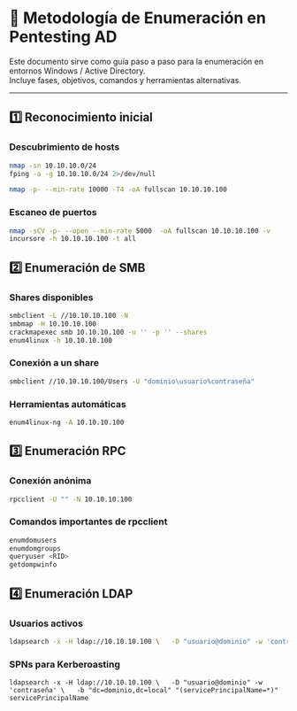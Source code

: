 # 🧭 Metodología de Enumeración en Pentesting AD

Este documento sirve como guía paso a paso para la enumeración en entornos Windows / Active Directory.  
Incluye fases, objetivos, comandos y herramientas alternativas.

---

## 1️⃣ Reconocimiento inicial

### Descubrimiento de hosts

```bash
nmap -sn 10.10.10.0/24
fping -a -g 10.10.10.0/24 2>/dev/null
```


```bash
nmap -p- --min-rate 10000 -T4 -oA fullscan 10.10.10.100
```



### Escaneo de puertos

```bash
nmap -sCV -p- --open --min-rate 5000  -oA fullscan 10.10.10.100 -v
incursore -h 10.10.10.100 -t all
```



## 2️⃣ Enumeración de SMB

### Shares disponibles

```bash
smbclient -L //10.10.10.100 -N 
smbmap -H 10.10.10.100
crackmapexec smb 10.10.10.100 -u '' -p '' --shares
enum4linux -h 10.10.10.100
```
### Conexión a un share

```bash
smbclient //10.10.10.100/Users -U "dominio\usuario%contraseña"
```

### Herramientas automáticas

```bash
enum4linux-ng -A 10.10.10.100
```

## 3️⃣ Enumeración RPC

### Conexión anónima

```bash
rpcclient -U "" -N 10.10.10.100
```

### Comandos importantes de rpcclient

```bash
enumdomusers
enumdomgroups
queryuser <RID> 
getdompwinfo
```

## 4️⃣ Enumeración LDAP

### Usuarios activos

```bash
ldapsearch -x -H ldap://10.10.10.100 \   -D "usuario@dominio" -w 'contraseña' \   -b "dc=dominio,dc=local" \   "(&(objectCategory=person)(objectClass=user)(!(useraccountcontrol:1.2.840.113556.1.4.803:=2)))" sAMAccountName
```
### SPNs para Kerberoasting

`ldapsearch -x -H ldap://10.10.10.100 \   -D "usuario@dominio" -w 'contraseña' \   -b "dc=dominio,dc=local" "(servicePrincipalName=*)" servicePrincipalName`